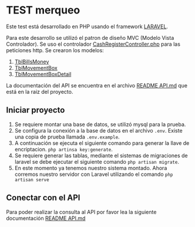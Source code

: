 # TEST merqueo

Este test está desarrollado en PHP usando el framework [LARAVEL](https://laravel.com).

Para este desarrollo se utilizó el patron de diseño MVC (Modelo Vista Controlador).
Se uso el controlador [CashRegisterController.php](https://github.com/camiloruizvidal/merqueo_test/blob/main/app/Http/Controllers/CashRegisterController.php) para las peticiones http. Se crearon los modelos:
1) [TblBillsMoney](https://github.com/camiloruizvidal/merqueo_test/blob/main/app/Models/TblBillsMoney.php)
1) [TblMovementBox](https://github.com/camiloruizvidal/merqueo_test/blob/main/app/Models/TblMovementBox.php)
1) [TblMovementBoxDetail](https://github.com/camiloruizvidal/merqueo_test/blob/main/app/Models/TblMovementBoxDetail.php)

La documentación del API se encuentra en el archivo [README API.md](https://github.com/camiloruizvidal/merqueo_test/blob/main/README%20API.md)
que está en la raiz del proyecto.

## Iniciar proyecto

1) Se requiere montar una base de datos, se utilizó mysql para la prueba.
1) Se configura la conexión a la base de datos en el archivo ``` .env ```.
Existe una copia de prueba llamada ```.env.example```.
1) A continuación se ejecuta el siguiente comando para generar la llave de
encriptacion. ```php artinsa key:generate```.
1) Se requiere generar las tablas, mediante el sistemas de migraciones de laravel
se debe ejecutar el siguiente comando ``` php artisan migrate ```.
1) En este momento ya tenemos nuestro sistema montado. Ahora corremos nuestro servidor
con Laravel utilizando el comando ```php artisan serve```

## Conectar con el API

Para poder realizar la consulta al API por favor lea la siguiente documentación [README API.md](https://github.com/camiloruizvidal/merqueo_test/blob/main/README%20API.md)

